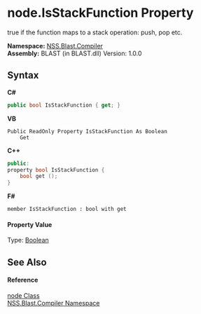 # node.IsStackFunction Property 
 

true if the function maps to a stack operation: push, pop etc.

**Namespace:**&nbsp;<a href="26a25caa-f50b-92ad-f15c-dbb9db1493ae">NSS.Blast.Compiler</a><br />**Assembly:**&nbsp;BLAST (in BLAST.dll) Version: 1.0.0

## Syntax

**C#**<br />
``` C#
public bool IsStackFunction { get; }
```

**VB**<br />
``` VB
Public ReadOnly Property IsStackFunction As Boolean
	Get
```

**C++**<br />
``` C++
public:
property bool IsStackFunction {
	bool get ();
}
```

**F#**<br />
``` F#
member IsStackFunction : bool with get

```


#### Property Value
Type: <a href="https://docs.microsoft.com/dotnet/api/system.boolean" target="_blank" rel="noopener noreferrer">Boolean</a>

## See Also


#### Reference
<a href="7dc9b7e9-64ad-f224-ae1a-4e6639739f56">node Class</a><br /><a href="26a25caa-f50b-92ad-f15c-dbb9db1493ae">NSS.Blast.Compiler Namespace</a><br />